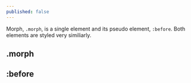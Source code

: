 ```yaml
---
published: false
---
```



Morph, `.morph`, is a single element and its pseudo element, `:before`. Both elements are styled very similiarly.

## .morph

## :before
